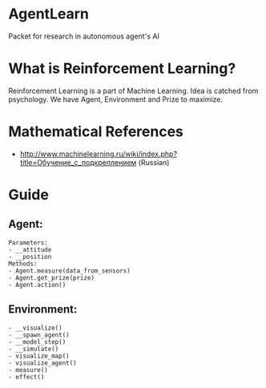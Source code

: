 # AgentLearn
Packet for research in autonomous agent's AI

# What is Reinforcement Learning?
Reinforcement Learning is a part of Machine Learning. Idea is catched from psychology. We have Agent, Environment and Prize to maximize.

# Mathematical References
- http://www.machinelearning.ru/wiki/index.php?title=Обучение_с_подкреплением (Russian)

# Guide
## Agent:
    Parameters:
    - __attitude
    - __position
    Methods:
    - Agent.measure(data_from_sensors)
    - Agent.get_prize(prize)
    - Agent.action()
## Environment:
    - __visualize()
    - __spawn_agent()
    - __model_step()
    - __simulate()
    - visualize_map()
    - visualize_agent()
    - measure()
    - effect()
